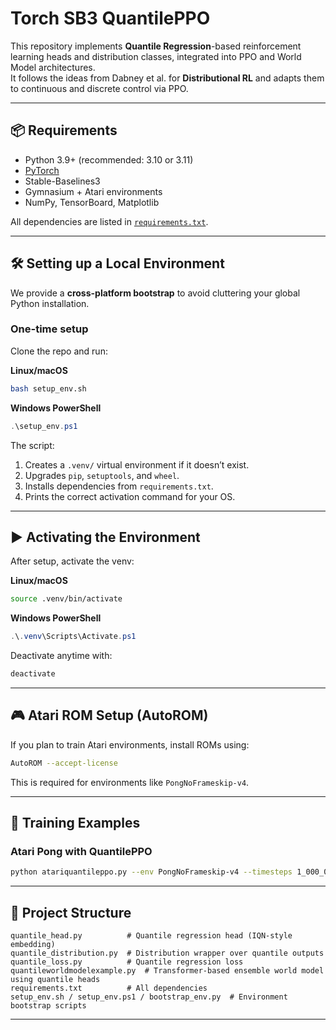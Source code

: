 # Torch SB3 QuantilePPO

This repository implements **Quantile Regression**-based reinforcement learning heads and distribution classes, integrated into PPO and World Model architectures.  
It follows the ideas from Dabney et al. for **Distributional RL** and adapts them to continuous and discrete control via PPO.

---

## 📦 Requirements

- Python 3.9+ (recommended: 3.10 or 3.11)
- [PyTorch](https://pytorch.org/)
- Stable-Baselines3
- Gymnasium + Atari environments
- NumPy, TensorBoard, Matplotlib

All dependencies are listed in [`requirements.txt`](./requirements.txt).

---

## 🛠 Setting up a Local Environment

We provide a **cross-platform bootstrap** to avoid cluttering your global Python installation.

### One-time setup
Clone the repo and run:

**Linux/macOS**
```bash
bash setup_env.sh
```

**Windows PowerShell**
```powershell
.\setup_env.ps1
```

The script:
1. Creates a `.venv/` virtual environment if it doesn’t exist.
2. Upgrades `pip`, `setuptools`, and `wheel`.
3. Installs dependencies from `requirements.txt`.
4. Prints the correct activation command for your OS.

---

## ▶ Activating the Environment

After setup, activate the venv:

**Linux/macOS**
```bash
source .venv/bin/activate
```

**Windows PowerShell**
```powershell
.\.venv\Scripts\Activate.ps1
```

Deactivate anytime with:
```bash
deactivate
```

---

## 🎮 Atari ROM Setup (AutoROM)

If you plan to train Atari environments, install ROMs using:
```bash
AutoROM --accept-license
```
This is required for environments like `PongNoFrameskip-v4`.

---

## 🚀 Training Examples

### Atari Pong with QuantilePPO
```bash
python atariquantileppo.py --env PongNoFrameskip-v4 --timesteps 1_000_000
```

---

## 📂 Project Structure

```
quantile_head.py          # Quantile regression head (IQN-style embedding)
quantile_distribution.py  # Distribution wrapper over quantile outputs
quantile_loss.py          # Quantile regression loss
quantileworldmodelexample.py  # Transformer-based ensemble world model using quantile heads
requirements.txt          # All dependencies
setup_env.sh / setup_env.ps1 / bootstrap_env.py  # Environment bootstrap scripts
```

---

